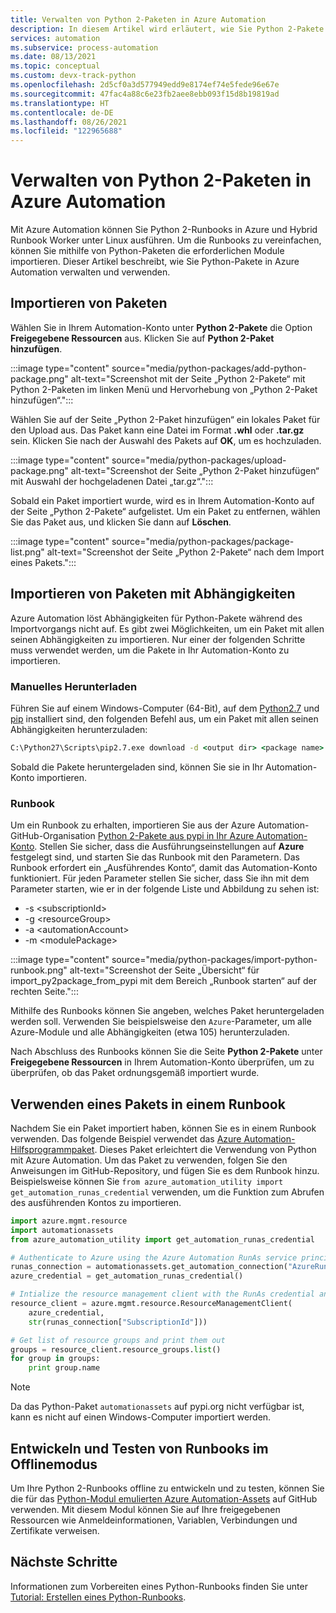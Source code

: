 ```yaml
---
title: Verwalten von Python 2-Paketen in Azure Automation
description: In diesem Artikel wird erläutert, wie Sie Python 2-Pakete in Azure Automation verwalten.
services: automation
ms.subservice: process-automation
ms.date: 08/13/2021
ms.topic: conceptual
ms.custom: devx-track-python
ms.openlocfilehash: 2d5cf0a3d577949edd9e8174ef74e5fede96e67e
ms.sourcegitcommit: 47fac4a88c6e23fb2aee8ebb093f15d8b19819ad
ms.translationtype: HT
ms.contentlocale: de-DE
ms.lasthandoff: 08/26/2021
ms.locfileid: "122965688"
---
```

# <a name="manage-python-2-packages-in-azure-automation"></a>Verwalten von Python 2-Paketen in Azure Automation

Mit Azure Automation können Sie Python 2-Runbooks in Azure und Hybrid Runbook Worker unter Linux ausführen. Um die Runbooks zu vereinfachen, können Sie mithilfe von Python-Paketen die erforderlichen Module importieren. Dieser Artikel beschreibt, wie Sie Python-Pakete in Azure Automation verwalten und verwenden.

## <a name="import-packages"></a>Importieren von Paketen

Wählen Sie in Ihrem Automation-Konto unter **Python 2-Pakete** die Option **Freigegebene Ressourcen** aus. Klicken Sie auf **Python 2-Paket hinzufügen**.

:::image type="content" source="media/python-packages/add-python-package.png" alt-text="Screenshot mit der Seite „Python 2-Pakete“ mit Python 2-Paketen im linken Menü und Hervorhebung von „Python 2-Paket hinzufügen“.":::

Wählen Sie auf der Seite „Python 2-Paket hinzufügen“ ein lokales Paket für den Upload aus. Das Paket kann eine Datei im Format **.whl** oder **.tar.gz** sein. Klicken Sie nach der Auswahl des Pakets auf **OK**, um es hochzuladen.

:::image type="content" source="media/python-packages/upload-package.png" alt-text="Screenshot der Seite „Python 2-Paket hinzufügen“ mit Auswahl der hochgeladenen Datei „tar.gz“.":::

Sobald ein Paket importiert wurde, wird es in Ihrem Automation-Konto auf der Seite „Python 2-Pakete“ aufgelistet. Um ein Paket zu entfernen, wählen Sie das Paket aus, und klicken Sie dann auf **Löschen**.

:::image type="content" source="media/python-packages/package-list.png" alt-text="Screenshot der Seite „Python 2-Pakete“ nach dem Import eines Pakets.":::

## <a name="import-packages-with-dependencies"></a>Importieren von Paketen mit Abhängigkeiten

Azure Automation löst Abhängigkeiten für Python-Pakete während des Importvorgangs nicht auf. Es gibt zwei Möglichkeiten, um ein Paket mit allen seinen Abhängigkeiten zu importieren. Nur einer der folgenden Schritte muss verwendet werden, um die Pakete in Ihr Automation-Konto zu importieren.

### <a name="manually-download"></a>Manuelles Herunterladen

Führen Sie auf einem Windows-Computer (64-Bit), auf dem [Python2.7](https://www.python.org/downloads/release/latest/python2) und [pip](https://pip.pypa.io/en/stable/) installiert sind, den folgenden Befehl aus, um ein Paket mit allen seinen Abhängigkeiten herunterzuladen:

```cmd
C:\Python27\Scripts\pip2.7.exe download -d <output dir> <package name>
```

Sobald die Pakete heruntergeladen sind, können Sie sie in Ihr Automation-Konto importieren.

### <a name="runbook"></a>Runbook

 Um ein Runbook zu erhalten, importieren Sie aus der Azure Automation-GitHub-Organisation [Python 2-Pakete aus pypi in Ihr Azure Automation-Konto](https://github.com/azureautomation/import-python-2-packages-from-pypi-into-azure-automation-account). Stellen Sie sicher, dass die Ausführungseinstellungen auf **Azure** festgelegt sind, und starten Sie das Runbook mit den Parametern. Das Runbook erfordert ein „Ausführendes Konto“, damit das Automation-Konto funktioniert. Für jeden Parameter stellen Sie sicher, dass Sie ihn mit dem Parameter starten, wie er in der folgende Liste und Abbildung zu sehen ist:

* -s \<subscriptionId\>
* -g \<resourceGroup\>
* -a \<automationAccount\>
* -m \<modulePackage\>

:::image type="content" source="media/python-packages/import-python-runbook.png" alt-text="Screenshot der Seite „Übersicht“ für import_py2package_from_pypi mit dem Bereich „Runbook starten“ auf der rechten Seite.":::

Mithilfe des Runbooks können Sie angeben, welches Paket heruntergeladen werden soll. Verwenden Sie beispielsweise den `Azure`-Parameter, um alle Azure-Module und alle Abhängigkeiten (etwa 105) herunterzuladen.

Nach Abschluss des Runbooks können Sie die Seite **Python 2-Pakete** unter **Freigegebene Ressourcen** in Ihrem Automation-Konto überprüfen, um zu überprüfen, ob das Paket ordnungsgemäß importiert wurde.

## <a name="use-a-package-in-a-runbook"></a>Verwenden eines Pakets in einem Runbook

Nachdem Sie ein Paket importiert haben, können Sie es in einem Runbook verwenden. Das folgende Beispiel verwendet das [Azure Automation-Hilfsprogrammpaket](https://github.com/azureautomation/azure_automation_utility). Dieses Paket erleichtert die Verwendung von Python mit Azure Automation. Um das Paket zu verwenden, folgen Sie den Anweisungen im GitHub-Repository, und fügen Sie es dem Runbook hinzu. Beispielsweise können Sie `from azure_automation_utility import get_automation_runas_credential` verwenden, um die Funktion zum Abrufen des ausführenden Kontos zu importieren.

```python
import azure.mgmt.resource
import automationassets
from azure_automation_utility import get_automation_runas_credential

# Authenticate to Azure using the Azure Automation RunAs service principal
runas_connection = automationassets.get_automation_connection("AzureRunAsConnection")
azure_credential = get_automation_runas_credential()

# Intialize the resource management client with the RunAs credential and subscription
resource_client = azure.mgmt.resource.ResourceManagementClient(
    azure_credential,
    str(runas_connection["SubscriptionId"]))

# Get list of resource groups and print them out
groups = resource_client.resource_groups.list()
for group in groups:
    print group.name
```

> [!NOTE]
> Da das Python-Paket `automationassets` auf pypi.org nicht verfügbar ist, kann es nicht auf einen Windows-Computer importiert werden.

## <a name="develop-and-test-runbooks-offline"></a>Entwickeln und Testen von Runbooks im Offlinemodus

Um Ihre Python 2-Runbooks offline zu entwickeln und zu testen, können Sie die für das [Python-Modul emulierten Azure Automation-Assets](https://github.com/azureautomation/python_emulated_assets) auf GitHub verwenden. Mit diesem Modul können Sie auf Ihre freigegebenen Ressourcen wie Anmeldeinformationen, Variablen, Verbindungen und Zertifikate verweisen.

## <a name="next-steps"></a>Nächste Schritte

Informationen zum Vorbereiten eines Python-Runbooks finden Sie unter [Tutorial: Erstellen eines Python-Runbooks](learn/automation-tutorial-runbook-textual-python2.md).
